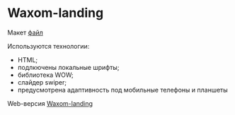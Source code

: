 # Waxom-landing

Макет [файл](https://www.dropbox.com/s/ebcalfdk8fc88na/Waxom%20Hemepage.jpg?dl=0)

Используются технологии:
- HTML;
- подлкючены локальные шрифты;
- библиотека WOW;
- слайдер swiper;
- предусмотрена адаптивность под мобильные телефоны и планшеты

Web-версия [Waxom-landing](https://tagea.github.io/Waxom-landing/)
